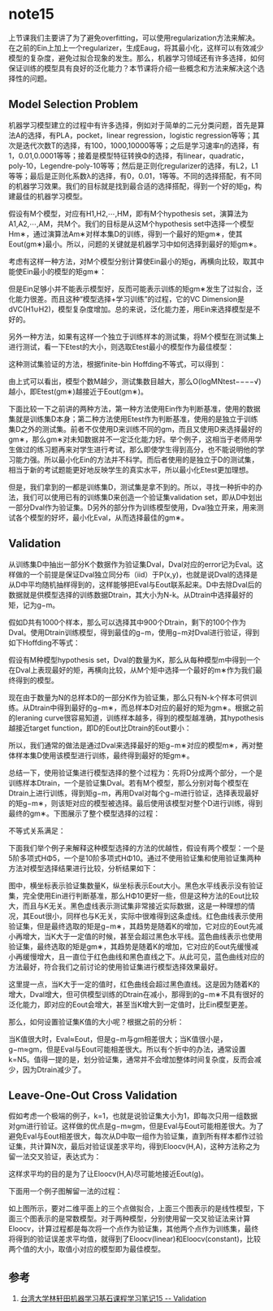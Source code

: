 # note15

上节课我们主要讲了为了避免overfitting，可以使用regularization方法来解决。在之前的Ein上加上一个regularizer，生成Eaug，将其最小化，这样可以有效减少模型的复杂度，避免过拟合现象的发生。那么，机器学习领域还有许多选择，如何保证训练的模型具有良好的泛化能力？本节课将介绍一些概念和方法来解决这个选择性的问题。

## Model Selection Problem

机器学习模型建立的过程中有许多选择，例如对于简单的二元分类问题，首先是算法A的选择，有PLA，pocket，linear regression，logistic regression等等；其次是迭代次数T的选择，有100，1000,10000等等；之后是学习速率η的选择，有1，0.01,0.0001等等；接着是模型特征转换Φ的选择，有linear，quadratic，poly-10，Legendre-poly-10等等；然后是正则化regularizer的选择，有L2，L1等等；最后是正则化系数λ的选择，有0，0.01，1等等。不同的选择搭配，有不同的机器学习效果。我们的目标就是找到最合适的选择搭配，得到一个好的矩g，构建最佳的机器学习模型。

假设有M个模型，对应有H1,H2,⋯,HM，即有M个hypothesis set，演算法为A1,A2,⋯,AM，共M个。我们的目标是从这M个hypothesis set中选择一个模型Hm∗，通过演算法Am∗对样本集D的训练，得到一个最好的矩gm∗，使其Eout(gm∗)最小。所以，问题的关键就是机器学习中如何选择到最好的矩gm∗。

考虑有这样一种方法，对M个模型分别计算使Ein最小的矩g，再横向比较，取其中能使Ein最小的模型的矩gm∗：

但是Ein足够小并不能表示模型好，反而可能表示训练的矩gm∗发生了过拟合，泛化能力很差。而且这种“模型选择+学习训练”的过程，它的VC Dimension是dVC(H1∪H2)，模型复杂度增加。总的来说，泛化能力差，用Ein来选择模型是不好的。

另外一种方法，如果有这样一个独立于训练样本的测试集，将M个模型在测试集上进行测试，看一下Etest的大小，则选取Etest最小的模型作为最佳模型：

这种测试集验证的方法，根据finite-bin Hoffding不等式，可以得到：

由上式可以看出，模型个数M越少，测试集数目越大，那么O(logMNtest−−−−√)越小，即Etest(gm∗)越接近于Eout(gm∗)。

下面比较一下之前讲的两种方法，第一种方法使用Ein作为判断基准，使用的数据集就是训练集D本身；第二种方法使用Etest作为判断基准，使用的是独立于训练集D之外的测试集。前者不仅使用D来训练不同的gm，而且又使用D来选择最好的gm∗，那么gm∗对未知数据并不一定泛化能力好。举个例子，这相当于老师用学生做过的练习题再来对学生进行考试，那么即使学生得到高分，也不能说明他的学习能力强。所以最小化Ein的方法并不科学。而后者使用的是独立于D的测试集，相当于新的考试题能更好地反映学生的真实水平，所以最小化Etest更加理想。

但是，我们拿到的一都是训练集D，测试集是拿不到的。所以，寻找一种折中的办法，我们可以使用已有的训练集D来创造一个验证集validation set，即从D中划出一部分Dval作为验证集。D另外的部分作为训练模型使用，Dval独立开来，用来测试各个模型的好坏，最小化Eval，从而选择最佳的gm∗。

## Validation

从训练集D中抽出一部分K个数据作为验证集Dval，Dval对应的error记为Eval。这样做的一个前提是保证Dval独立同分布（iid）于P(x,y)，也就是说Dval的选择是从D中平均随机抽样得到的，这样能够把Eval与Eout联系起来。D中去除Dval后的数据就是供模型选择的训练数据Dtrain，其大小为N-k。从Dtrain中选择最好的矩，记为g−m。

假如D共有1000个样本，那么可以选择其中900个Dtrain，剩下的100个作为Dval。使用Dtrain训练模型，得到最佳的g−m，使用g−m对Dval进行验证，得到如下Hoffding不等式：

假设有M种模型hypothesis set，Dval的数量为K，那么从每种模型m中得到一个在Dval上表现最好的矩，再横向比较，从M个矩中选择一个最好的m∗作为我们最终得到的模型。

现在由于数量为N的总样本D的一部分K作为验证集，那么只有N-k个样本可供训练。从Dtrain中得到最好的g−m∗，而总样本D对应的最好的矩为gm∗。根据之前的leraning curve很容易知道，训练样本越多，得到的模型越准确，其hypothesis越接近target function，即D的Eout比Dtrain的Eout要小：

所以，我们通常的做法是通过Dval来选择最好的矩g−m∗对应的模型m∗，再对整体样本集D使用该模型进行训练，最终得到最好的矩gm∗。

总结一下，使用验证集进行模型选择的整个过程为：先将D分成两个部分，一个是训练样本Dtrain，一个是验证集Dval。若有M个模型，那么分别对每个模型在Dtrain上进行训练，得到矩g−m，再用Dval对每个g−m进行验证，选择表现最好的矩g−m∗，则该矩对应的模型被选择。最后使用该模型对整个D进行训练，得到最终的gm∗。下图展示了整个模型选择的过程：

不等式关系满足：

下面我们举个例子来解释这种模型选择的方法的优越性，假设有两个模型：一个是5阶多项式HΦ5，一个是10阶多项式HΦ10。通过不使用验证集和使用验证集两种方法对模型选择结果进行比较，分析结果如下：

图中，横坐标表示验证集数量K，纵坐标表示Eout大小。黑色水平线表示没有验证集，完全使用Ein进行判断基准，那么HΦ10更好一些，但是这种方法的Eout比较大，而且与K无关。黑色虚线表示测试集非常接近实际数据，这是一种理想的情况，其Eout很小，同样也与K无关，实际中很难得到这条虚线。红色曲线表示使用验证集，但是最终选取的矩是g−m∗，其趋势是随着K的增加，它对应的Eout先减小再增大，当K大于一定值的时候，甚至会超过黑色水平线。蓝色曲线表示也使用验证集，最终选取的矩是gm∗，其趋势是随着K的增加，它对应的Eout先缓慢减小再缓慢增大，且一直位于红色曲线和黑色直线之下。从此可见，蓝色曲线对应的方法最好，符合我们之前讨论的使用验证集进行模型选择效果最好。

这里提一点，当K大于一定的值时，红色曲线会超过黑色直线。这是因为随着K的增大，Dval增大，但可供模型训练的Dtrain在减小，那得到的g−m∗不具有很好的泛化能力，即对应的Eout会增大，甚至当K增大到一定值时，比Ein模型更差。

那么，如何设置验证集K值的大小呢？根据之前的分析：

当K值很大时，Eval≈Eout，但是g−m与gm相差很大；当K值很小是，g−m≈gm，但是Eval与Eout可能相差很大。所以有个折中的办法，通常设置k=N5。值得一提的是，划分验证集，通常并不会增加整体时间复杂度，反而会减少，因为Dtrain减少了。

## Leave-One-Out Cross Validation

假如考虑一个极端的例子，k=1，也就是说验证集大小为1，即每次只用一组数据对gm进行验证。这样做的优点是g−m≈gm，但是Eval与Eout可能相差很大。为了避免Eval与Eout相差很大，每次从D中取一组作为验证集，直到所有样本都作过验证集，共计算N次，最后对验证误差求平均，得到Eloocv(H,A)，这种方法称之为留一法交叉验证，表达式为：

这样求平均的目的是为了让Eloocv(H,A)尽可能地接近Eout(g)。

下面用一个例子图解留一法的过程：

如上图所示，要对二维平面上的三个点做拟合，上面三个图表示的是线性模型，下面三个图表示的是常数模型。对于两种模型，分别使用留一交叉验证法来计算Eloocv，计算过程都是每次将一个点作为验证集，其他两个点作为训练集，最终将得到的验证误差求平均值，就得到了Eloocv(linear)和Eloocv(constant)，比较两个值的大小，取值小对应的模型即为最佳模型。



## 参考

1. [台湾大学林轩田机器学习基石课程学习笔记15 -- Validation](http://blog.csdn.net/red_stone1/article/details/72834968)